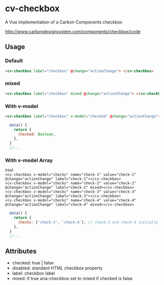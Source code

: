# cv-checkbox

A Vue implementation of a Carbon Components checkbox

http://www.carbondesignsystem.com/components/checkbox/code

## Usage

### Default

```html
<cv-checkbox label="checkbox" @change="actionChange"> </cv-checkbox>
```

### mixed

```html
<cv-checkbox label="checkbox" mixed @change="actionChange"> </cv-checkbox>
```

### With v-model

```html
<cv-checkbox label="checkbox" v-model="checked" @change="actionChange"> </cv-checkbox>
```

```javascript
  data() {
    return {
      checked: Boolean,
    },
  }
  //...
```

### With v-model Array

```
html
<cv-checkbox v-model="checks" name="check-1" value="check-1" @change="actionChange" label="check-1"></cv-checkbox>
<cv-checkbox v-model="checks" name="check-2" value="check-2" @change="actionChange" label="check-2" mixed></cv-checkbox>
<cv-checkbox v-model="checks" name="check-3" value="check-3" @change="actionChange" label="check-3"></cv-checkbox>
<cv-checkbox v-model="checks" name="check-4" value="check-4" @change="actionChange" label="check-4" mixed></cv-checkbox>
```

```javascript
  data() {
    return {
      checks: ['check-3', 'check-4'], // check-3 and check-4 initially checked
    },
  }
  //...
```

## Attributes

- checked: true | false
- disabled: standard HTML checkbox property
- label: checkbox label
- mixed: if true aria-checkbox set to mixed if checked is false
